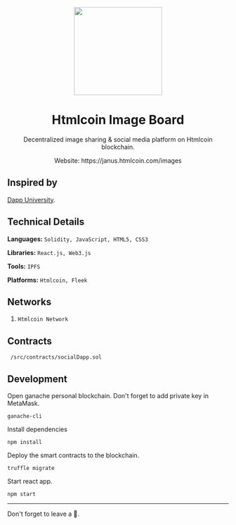 <p align="center">
  <img align="center" src="https://github.com/victorphoenix3/socialDapp/blob/main/src/logo.jpg" width="200" height="200"></img>
</p>

<h1 align="center">Htmlcoin Image Board</h1>

<p aign="center">
  <p align="center">Decentralized image sharing & social media platform on Htmlcoin blockchain.</p>
  <p align="center">Website: <a href="https://janus.htmlcoin.com/images"></a>https://janus.htmlcoin.com/images</p>
</p>

## Inspired by
[Dapp University](https://www.youtube.com/channel/UCY0xL8V6NzzFcwzHCgB8orQ).

## Technical Details
**Languages:**
```Solidity, JavaScript, HTML5, CSS3```

**Libraries:**
```React.js, Web3.js```

**Tools:**
```IPFS```

**Platforms:**
```Htmlcoin, Fleek```

## Networks
1. ```Htmlcoin Network```

## Contracts
` /src/contracts/socialDapp.sol`

## Development
Open ganache personal blockchain. Don't forget to add private key in MetaMask.

```
ganache-cli
```

Install dependencies

```
npm install
```

Deploy the smart contracts to the blockchain.

```
truffle migrate
```

Start react app.

```
npm start
```

<hr>

Don't forget to leave a 🌟.
